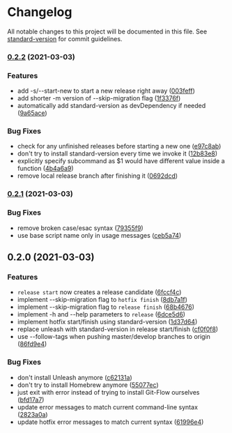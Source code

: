 # Changelog

All notable changes to this project will be documented in this file. See [standard-version](https://github.com/conventional-changelog/standard-version) for commit guidelines.

### [0.2.2](https://github.com/skolobov/mkrel/compare/v0.2.1...v0.2.2) (2021-03-03)


### Features

* add -s/--start-new to start a new release right away ([003feff](https://github.com/skolobov/mkrel/commit/003fefff5091e67aa533061c639d6da93f617cab))
* add shorter -m version of --skip-migration flag ([1f3376f](https://github.com/skolobov/mkrel/commit/1f3376f0217d9249489fd530552d60d5b3eb0f4a))
* automatically add standard-version as devDependency if needed ([9a65ace](https://github.com/skolobov/mkrel/commit/9a65ace934010a668739d3e4033b50f3590b842d))


### Bug Fixes

* check for any unfinished releases before starting a new one ([e97c8ab](https://github.com/skolobov/mkrel/commit/e97c8abe16081b52a2834418858dc146c29bc774))
* don't try to install standard-version every time we invoke it ([12b83e8](https://github.com/skolobov/mkrel/commit/12b83e84370b93508c9fdcc936deec02f83dba96))
* explicitly specify subcommand as $1 would have different value inside a function ([4b4a6a9](https://github.com/skolobov/mkrel/commit/4b4a6a9adab1673e4527d9dd9c58c1537eef0d03))
* remove local release branch after finishing it ([0692dcd](https://github.com/skolobov/mkrel/commit/0692dcde03e36e9519810c5b16c79c3f59fdf4c7))

### [0.2.1](https://github.com/skolobov/mkrel/compare/v0.2.0...v0.2.1) (2021-03-03)


### Bug Fixes

* remove broken case/esac syntax ([79355f9](https://github.com/skolobov/mkrel/commit/79355f9f7d330268e7b722aee263aa285ff879d0))
* use base script name only in usage messages ([ceb5a74](https://github.com/skolobov/mkrel/commit/ceb5a746ecee052090d569b9584f34bbc09072c1))

## 0.2.0 (2021-03-03)


### Features

* `release start` now creates a release candidate ([6fccf4c](https://github.com/skolobov/mkrel/commit/6fccf4c66c7289c4a35cb3995e00e1bb3352d209))
* implement --skip-migration flag to `hotfix finish` ([8db7a1f](https://github.com/skolobov/mkrel/commit/8db7a1f9a8dcb09db5704b0f250efd57efbed0a0))
* implement --skip-migration flag to `release finish` ([68b4676](https://github.com/skolobov/mkrel/commit/68b4676903bee8b4c406a90069ac50f9bf7b16e2))
* implement -h and --help parameters to `release` ([6dce5d6](https://github.com/skolobov/mkrel/commit/6dce5d6fc437599bc8d5bf5748627dcb1b23e073))
* implement hotfix start/finish using standard-version ([1d37d64](https://github.com/skolobov/mkrel/commit/1d37d643c0cb9e86f6dfdc3176622dcb0d820791))
* replace unleash with standard-version in release start/finish ([cf0f0f8](https://github.com/skolobov/mkrel/commit/cf0f0f8cb9caba464c603ffaa31e2c936b1fc212))
* use --follow-tags when pushing master/develop branches to origin ([86fd9e4](https://github.com/skolobov/mkrel/commit/86fd9e42174112d30c3fe8a9a275a0295f6b0927))


### Bug Fixes

* don't install Unleash anymore ([c62131a](https://github.com/skolobov/mkrel/commit/c62131a0059587e50fa2bd09980a7cce69580252))
* don't try to install Homebrew anymore ([55077ec](https://github.com/skolobov/mkrel/commit/55077ecf8c2684dd99106d85bb9743e5d4767516))
* just exit with error instead of trying to install Git-Flow ourselves ([bfd17a7](https://github.com/skolobov/mkrel/commit/bfd17a77cf4a4a36943a0e77cc0ebfe11baf2891))
* update error messages to match current command-line syntax ([2823a0a](https://github.com/skolobov/mkrel/commit/2823a0a5244df1427c378dd36d40c228eecd15d0))
* update hotfix error messages to match current syntax ([61996e4](https://github.com/skolobov/mkrel/commit/61996e45faed9497d0bb8a452883ca6b8233693e))
